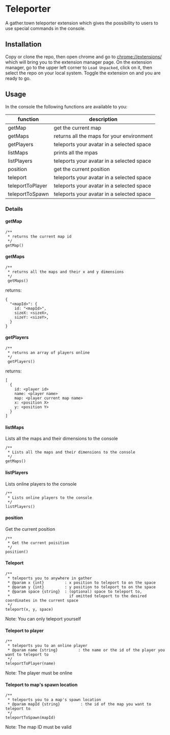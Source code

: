 # Teleporter
A gather.town teleporter extension which gives the possibility to users to use special commands in the console.

## Installation
Copy or clone the repo, then open chrome and go to [chrome://extensions/](chrome://extensions/) which will bring you to the extension manager page.
On the extension manager, go to the upper left corner to `Load Unpacked`, click on it, then select the repo on your local system.
Toggle the extension on and you are ready to go.

## Usage
In the console the following functions are available to you:

| function           | description                               |
| ----------------   | ----------------------------------------- |
| getMap             | get the current map                       |
| getMaps            | returns all the maps for your environment |
| getPlayers         | teleports your avatar in a selected space |
| listMaps           | prints all the mpas                       |
| listPlayers        | teleports your avatar in a selected space |
| position           | get the current position                  |
| teleport           | teleports your avatar in a selected space |
| teleportToPlayer   | teleports your avatar in a selected space |
| teleportToSpawn    | teleports your avatar in a selected space |

### Details

#### getMap
```
/**
 * returns the current map id
 */
getMap()
```

#### getMaps
```
/**
 * returns all the maps and their x and y dimensions
 */
 getMaps()
```
returns:
```
{
  "<mapId>": {
    id: "<mapId>",
    sizeX: <sizeX>,
    sizeY: <sizeY>,
  }
}
```

#### getPlayers
```
/**
 * returns an array of players online
 */
 getPlayers()
```
returns:
```
[
  {
    id: <player id>
    name: <player name>
    map: <player current map name>
    x: <position X>
    y: <position Y>
  }
]
```


#### listMaps
Lists all the maps and their dimensions to the console
```
/**
 * Lists all the maps and their dimensions to the console
 */
getMaps()
```

#### listPlayers
Lists online players to the console
```
/**
 * Lists online players to the console
 */
listPlayers()
```

#### position
Get the current position
```
/**
 * Get the current poisition
 */
position()
```

#### Teleport
```
/**
 * teleports you to anywhere in gather
 * @param x {int}         : x position to teleport to on the space
 * @param y {int}         : y position to teleport to on the space
 * @param space {string}  : (optional) space to teleport to, 
 *                          if omitted teleport to the desired coordinates in the current space
 */
teleport(x, y, space)
```
Note: You can only teleport yourself

#### Teleport to player
```
/**
 * teleports you to an online player
 * @param name {string}         : the name or the id of the player you want to teleport to
 */
teleportToPlayer(name)
```
Note: The player must be online

#### Teleport to map's spawn location
```
/**
 * teleports you to a map's spawn location
 * @param mapId {string}         : the id of the map you want to teleport to
 */
teleportToSpawn(mapId)
```
Note: The map ID must be valid

